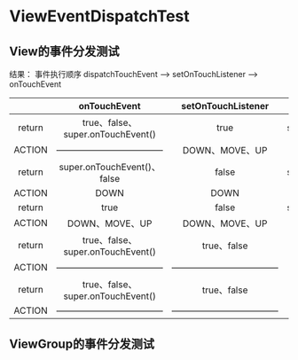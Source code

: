 # ViewEventDispatchTest
## View的事件分发测试

结果：
事件执行顺序
dispatchTouchEvent --> setOnTouchListener --> onTouchEvent

|  |onTouchEvent|setOnTouchListener|dispatchTouchEvent|
|:--:|:--:|:--:|:--:|
|return|true、false、super.onTouchEvent()|true|super.dispatchTouchEvent()|
|ACTION|————————————|DOWN、MOVE、UP|DOWN、MOVE、UP|
|return|super.onTouchEvent()、false|false|super.dispatchTouchEvent()|
|ACTION|DOWN|DOWN|DOWN|
|return|true|false|super.dispatchTouchEvent()|
|ACTION|DOWN、MOVE、UP|DOWN、MOVE、UP|DOWN、MOVE、UP|
|return|true、false、super.onTouchEvent()|true、false|true|
|ACTION|————————————|————————————|DOWN、MOVE、UP|
|return|true、false、super.onTouchEvent()|true、false|false|
|ACTION|————————————|————————————|DOWN|

## ViewGroup的事件分发测试
